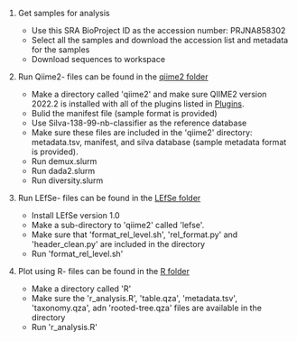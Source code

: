 1. Get samples for analysis
    - Use this SRA BioProject ID as the accession number: PRJNA858302
    - Select all the samples and download the accession list and metadata for the samples
    - Download sequences to workspace

2. Run Qiime2- files can be found in the [qiime2 folder](https://github.com/ereisher/Final_Project/tree/main/qiime2)
    - Make a directory called 'qiime2' and make sure QIIME2 version 2022.2 is installed with all of the plugins listed in [Plugins](https://github.com/ereisher/Final_Project/blob/main/plugins.md). 
    - Bulid the manifest file (sample format is provided)
    - Use Silva-138-99-nb-classifier as the reference database
    - Make sure these files are included in the 'qiime2' directory: metadata.tsv, manifest, and silva database (sample metadata format is provided).
    - Run demux.slurm
    - Run dada2.slurm
    - Run diversity.slurm
      
3. Run LEfSe- files can be found in the [LEfSe folder](https://github.com/ereisher/Final_Project/tree/main/LEfSe)
    - Install LEfSe version 1.0
    - Make a sub-directory to 'qiime2' called 'lefse'.
    - Make sure that 'format_rel_level.sh', 'rel_format.py' and 'header_clean.py' are included in the directory
    - Run 'format_rel_level.sh'
4. Plot using R- files can be found in the [R folder](https://github.com/ereisher/Final_Project/blob/main/R/r_analysis.R)
    - Make a directory called 'R'
    - Make sure the 'r_analysis.R', 'table.qza', 'metadata.tsv', 'taxonomy.qza', adn 'rooted-tree.qza' files are available in the directory
    - Run 'r_analysis.R'

